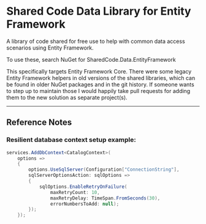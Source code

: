 # Shared Code Data Library for Entity Framework

A library of code shared for free use to help with common data access scenarios using Entity Framework.

To use these, search NuGet for SharedCode.Data.EntityFramework

This specifically targets Entity Framework Core. There were some legacy Entity Framework helpers in old versions of the shared libraries, which can be found in older NuGet packages and in the git history. If someone wants to step up to maintain those I would happily take pull requests for adding them to the new solution as separate project(s).

---
## Reference Notes
### Resilient database context setup example:

```cs
services.AddDbContext<CatalogContext>(
	options =>
	{
		options.UseSqlServer(Configuration["ConnectionString"],
		sqlServerOptionsAction: sqlOptions =>
		{
			sqlOptions.EnableRetryOnFailure(
				maxRetryCount: 10,
				maxRetryDelay: TimeSpan.FromSeconds(30),
				errorNumbersToAdd: null);
		});
    });
```
